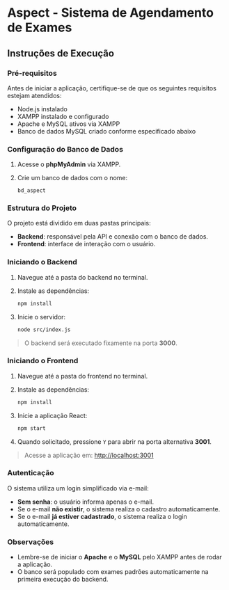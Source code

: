 # Aspect - Sistema de Agendamento de Exames

## Instruções de Execução

### Pré-requisitos

Antes de iniciar a aplicação, certifique-se de que os seguintes requisitos estejam atendidos:

- Node.js instalado
- XAMPP instalado e configurado
- Apache e MySQL ativos via XAMPP
- Banco de dados MySQL criado conforme especificado abaixo

### Configuração do Banco de Dados

1. Acesse o **phpMyAdmin** via XAMPP.
2. Crie um banco de dados com o nome:

   ```
   bd_aspect
   ```

### Estrutura do Projeto

O projeto está dividido em duas pastas principais:

- **Backend**: responsável pela API e conexão com o banco de dados.
- **Frontend**: interface de interação com o usuário.

### Iniciando o Backend

1. Navegue até a pasta do backend no terminal.
2. Instale as dependências:

   ```bash
   npm install
   ```

3. Inicie o servidor:

   ```bash
   node src/index.js
   ```

> O backend será executado fixamente na porta **3000**.

### Iniciando o Frontend

1. Navegue até a pasta do frontend no terminal.
2. Instale as dependências:

   ```bash
   npm install
   ```

3. Inicie a aplicação React:

   ```bash
   npm start
   ```

4. Quando solicitado, pressione `Y` para abrir na porta alternativa **3001**.

>  Acesse a aplicação em: [http://localhost:3001](http://localhost:3001)

### Autenticação

O sistema utiliza um login simplificado via e-mail:

- **Sem senha**: o usuário informa apenas o e-mail.
- Se o e-mail **não existir**, o sistema realiza o cadastro automaticamente.
- Se o e-mail **já estiver cadastrado**, o sistema realiza o login automaticamente.

### Observações

- Lembre-se de iniciar o **Apache** e o **MySQL** pelo XAMPP antes de rodar a aplicação.
- O banco será populado com exames padrões automaticamente na primeira execução do backend.

